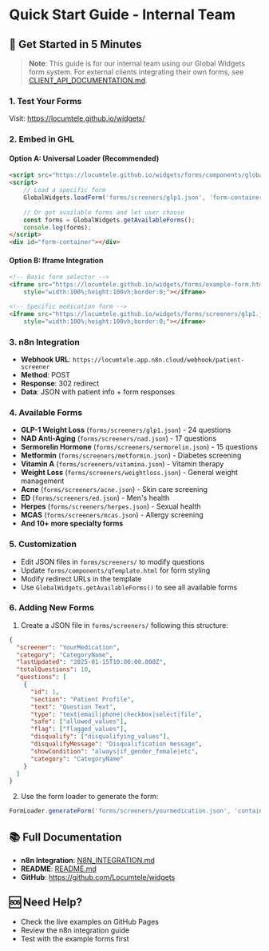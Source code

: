 # Quick Start Guide - Internal Team

## 🚀 Get Started in 5 Minutes

> **Note**: This guide is for our internal team using our Global Widgets form system. For external clients integrating their own forms, see [CLIENT_API_DOCUMENTATION.md](CLIENT_API_DOCUMENTATION.md).

### 1. Test Your Forms
Visit: https://locumtele.github.io/widgets/

### 2. Embed in GHL

#### Option A: Universal Loader (Recommended)
```html
<script src="https://locumtele.github.io/widgets/forms/components/globalForm.js"></script>
<script>
    // Load a specific form
    GlobalWidgets.loadForm('forms/screeners/glp1.json', 'form-container');
    
    // Or get available forms and let user choose
    const forms = GlobalWidgets.getAvailableForms();
    console.log(forms);
</script>
<div id="form-container"></div>
```

#### Option B: Iframe Integration
```html
<!-- Basic form selector -->
<iframe src="https://locumtele.github.io/widgets/forms/example-form.html"
    style="width:100%;height:100vh;border:0;"></iframe>

<!-- Specific medication form -->
<iframe src="https://locumtele.github.io/widgets/forms/screeners/glp1.json"
    style="width:100%;height:100vh;border:0;"></iframe>
```

### 3. n8n Integration
- **Webhook URL**: `https://locumtele.app.n8n.cloud/webhook/patient-screener`
- **Method**: POST
- **Response**: 302 redirect
- **Data**: JSON with patient info + form responses

### 4. Available Forms
- **GLP-1 Weight Loss** (`forms/screeners/glp1.json`) - 24 questions
- **NAD Anti-Aging** (`forms/screeners/nad.json`) - 17 questions  
- **Sermorelin Hormone** (`forms/screeners/sermorelin.json`) - 15 questions
- **Metformin** (`forms/screeners/metformin.json`) - Diabetes screening
- **Vitamin A** (`forms/screeners/vitamina.json`) - Vitamin therapy
- **Weight Loss** (`forms/screeners/weightloss.json`) - General weight management
- **Acne** (`forms/screeners/acne.json`) - Skin care screening
- **ED** (`forms/screeners/ed.json`) - Men's health
- **Herpes** (`forms/screeners/herpes.json`) - Sexual health
- **MCAS** (`forms/screeners/mcas.json`) - Allergy screening
- **And 10+ more specialty forms**

### 5. Customization
- Edit JSON files in `forms/screeners/` to modify questions
- Update `forms/components/qTemplate.html` for form styling
- Modify redirect URLs in the template
- Use `GlobalWidgets.getAvailableForms()` to see all available forms

### 6. Adding New Forms

1. Create a JSON file in `forms/screeners/` following this structure:

```json
{
  "screener": "YourMedication",
  "category": "CategoryName",
  "lastUpdated": "2025-01-15T10:00:00.000Z",
  "totalQuestions": 10,
  "questions": [
    {
      "id": 1,
      "section": "Patient Profile",
      "text": "Question Text",
      "type": "text|email|phone|checkbox|select|file",
      "safe": ["allowed_values"],
      "flag": ["flagged_values"],
      "disqualify": ["disqualifying_values"],
      "disqualifyMessage": "Disqualification message",
      "showCondition": "always|if_gender_female|etc",
      "category": "CategoryName"
    }
  ]
}
```

2. Use the form loader to generate the form:

```javascript
FormLoader.generateForm('forms/screeners/yourmedication.json', 'container-id');
```

## 📚 Full Documentation
- **n8n Integration**: [N8N_INTEGRATION.md](N8N_INTEGRATION.md)
- **README**: [README.md](README.md)
- **GitHub**: https://github.com/Locumtele/widgets

## 🆘 Need Help?
- Check the live examples on GitHub Pages
- Review the n8n integration guide
- Test with the example forms first
